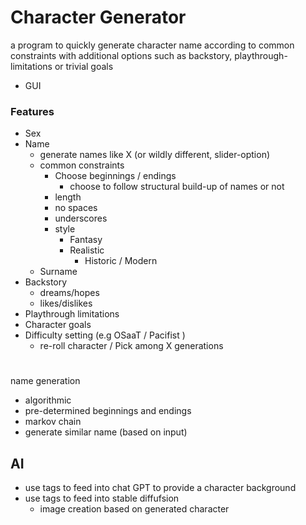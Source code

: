 # Character Generator

a program to quickly generate character name according to common constraints with additional options such as backstory, playthrough-limitations or trivial goals

* GUI


### Features

- Sex
- Name
    - generate names like X (or wildly different, slider-option)
    - common constraints
        - Choose beginnings / endings
            - choose to follow structural build-up of names or not
        - length
        - no spaces
        - underscores
        - style
            - Fantasy
            - Realistic
                - Historic / Modern
    - Surname
- Backstory
    - dreams/hopes 
    - likes/dislikes
- Playthrough limitations
- Character goals
- Difficulty setting (e.g OSaaT / Pacifist )
    - re-roll character / Pick among X generations



#
name generation
- algorithmic
- pre-determined beginnings and endings
- markov chain
- generate similar name (based on input)
 

## AI
- use tags to feed into chat GPT to provide a character background
- use tags to feed into stable diffufsion
    - image creation based on generated character

